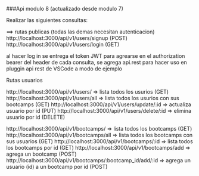 ###Api modulo 8 (actualizado desde modulo 7)

Realizar las siguientes consultas:

==> rutas publicas (todas las demas necesitan autenticacion)
      http://localhost:3000/api/v1/users/signup (POST)
      http://localhost:3000/api/v1/users/login (GET)

al hacer log in se entrega el token JWT para agrearse en el authorization bearer del header de cada consulta, se agrega api.rest para hacer uso en pluggin api rest de VSCode a modo de ejemplo


Rutas usuarios

http://localhost:3000/api/v1/users/  => lista todos los usurios (GET)
http://localhost:3000/api/v1/users/all  => lista todos los usurios con sus bootcamps (GET)
http://localhost:3000/api/v1/users/update/:id  => actualiza usuario por id (PUT)
http://localhost:3000/api/v1/users/delete/:id  => elimina usuario por id (DELETE)

http://localhost:3000/api/v1/bootcamps/  => lista todos los bootcamps (GET)
http://localhost:3000/api/v1/bootcamps/all  => lista todos los bootcamps con sus usuarios (GET)
http://localhost:3000/api/v1/bootcamps/:id  => lista todos los bootcamps por id (GET)
http://localhost:3000/api/v1/bootcamps/add  => agrega un bootcamp (POST)
http://localhost:3000/api/v1/bootcamps/:bootcamp_id/add/:id  => agrega un usuario (id) a un bootcamp por id (POST)








